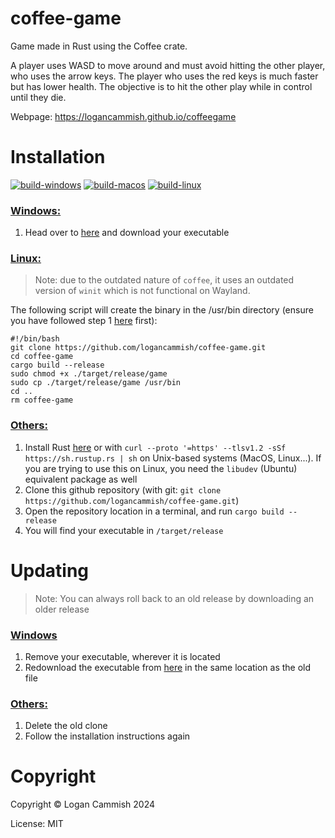 # coffee-game

Game made in Rust using the Coffee crate. 

A player uses WASD to move around and must avoid hitting the other player, who uses the arrow keys. The player who uses the red keys is much faster but has lower health. The objective is to hit the other play while in control until they die.


Webpage: https://logancammish.github.io/coffeegame 
 



# Installation
[![build-windows](https://github.com/logancammish/coffee-game/actions/workflows/windows.yml/badge.svg)](https://github.com/logancammish/coffee-game/actions/workflows/windows.yml)
[![build-macos](https://github.com/logancammish/coffee-game/actions/workflows/macos.yml/badge.svg)](https://github.com/logancammish/coffee-game/actions/workflows/macos.yml)
[![build-linux](https://github.com/logancammish/coffee-game/actions/workflows/linux.yml/badge.svg)](https://github.com/logancammish/coffee-game/actions/workflows/linux.yml)

### <ins>Windows:</ins>
1. Head over to [here](https://github.com/logancammish/coffee-game/releases/latest) and download your executable

### <ins>Linux:</ins>
> Note: due to the outdated nature of `coffee`, it uses an outdated version of `winit` which is not functional on Wayland.

The following script will create the binary in the /usr/bin directory (ensure you have followed step 1 [here](https://github.com/logancammish/coffee-game#others) first):
```
#!/bin/bash
git clone https://github.com/logancammish/coffee-game.git
cd coffee-game
cargo build --release
sudo chmod +x ./target/release/game
sudo cp ./target/release/game /usr/bin
cd ..
rm coffee-game
```

### <ins>Others:</ins>
1. Install Rust [here](https://www.rust-lang.org/tools/install) or with `curl --proto '=https' --tlsv1.2 -sSf https://sh.rustup.rs | sh` on Unix-based systems (MacOS, Linux...). If you are trying to use this on Linux, you need the `libudev` (Ubuntu) equivalent package as well
2. Clone this github repository (with git: `git clone https://github.com/logancammish/coffee-game.git`)
3. Open the repository location in a terminal, and run `cargo build --release`
4. You will find your executable in `/target/release`

# Updating
> Note: You can always roll back to an old release by downloading an older release

### <ins>Windows</ins>
1. Remove your executable, wherever it is located
2. Redownload the executable from [here](https://github.com/logancammish/coffee-game/releases/latest) in the same location as the old file

### <ins>Others:</ins>
1. Delete the old clone
2. Follow the installation instructions again
   
# Copyright
Copyright © Logan Cammish 2024

License: MIT

